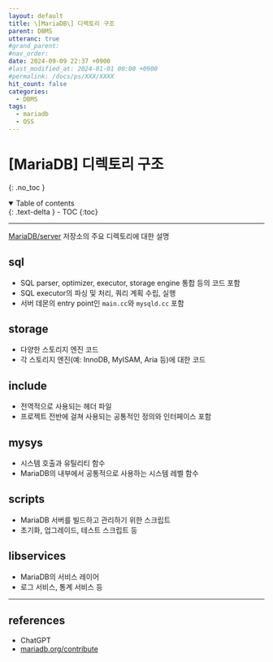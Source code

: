 ```yaml
---
layout: default
title: \[MariaDB\] 디렉토리 구조
parent: DBMS
utteranc: true
#grand_parent: 
#nav_order: 
date: 2024-09-09 22:37 +0900
#last_modified_at: 2024-01-01 00:00 +0900
#permalink: /docs/ps/XXX/XXXX
hit_count: false
categories:
  - DBMS
tags:
  - mariadb
  - OSS
---
```


# \[MariaDB\] 디렉토리 구조
{: .no_toc }
<details open markdown="block">
  <summary>
    Table of contents
  </summary>
  {: .text-delta }
- TOC
{:toc}
</details>

<hr>

[MariaDB/server](https://github.com/MariaDB/server) 저장소의 주요 디렉토리에 대한 설명

## sql

* SQL parser, optimizer, executor, storage engine 통합 등의 코드 포함
* SQL executor의 파싱 및 처리, 쿼리 계획 수립, 실행
* 서버 데몬의 entry point인 `main.cc`와 `mysqld.cc` 포함

## storage

* 다양한 스토리지 엔진 코드
* 각 스토리지 엔진(예: InnoDB, MyISAM, Aria 등)에 대한 코드

## include

* 전역적으로 사용되는 헤더 파일
* 프로젝트 전반에 걸쳐 사용되는 공통적인 정의와 인터페이스 포함

## mysys

* 시스템 호출과 유틸리티 함수
* MariaDB의 내부에서 공통적으로 사용하는 시스템 레벨 함수

## scripts

* MariaDB 서버를 빌드하고 관리하기 위한 스크립트
* 초기화, 업그레이드, 테스트 스크립트 등

## libservices

* MariaDB의 서비스 레이어
* 로그 서비스, 통계 서비스 등

<hr>

## references
* ChatGPT
* [mariadb.org/contribute](https://mariadb.org/contribute/)
